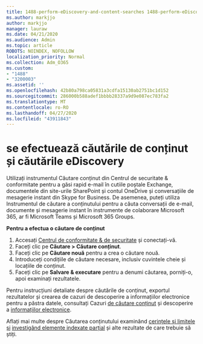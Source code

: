 ```yaml
---
title: 1488-perform-eDiscovery-and-content-searches 1488-perform-eDiscovery-and-content-căutări
ms.author: markjjo
author: markjjo
manager: lauraw
ms.date: 04/21/2020
ms.audience: Admin
ms.topic: article
ROBOTS: NOINDEX, NOFOLLOW
localization_priority: Normal
ms.collection: Adm_O365
ms.custom:
- "1488"
- "3200003"
ms.assetid: ''
ms.openlocfilehash: 42b80a798ca05831a3cdfa15130ab2751bc1d152
ms.sourcegitcommit: 286000b588adef1bbbb28337a9d9e087ec783fa2
ms.translationtype: MT
ms.contentlocale: ro-RO
ms.lasthandoff: 04/27/2020
ms.locfileid: "43911843"
---
```

# <a name="how-to-perform-content-searches-and-ediscovery-searches"></a>se efectuează căutările de conținut și căutările eDiscovery

Utilizați instrumentul Căutare conținut din Centrul de securitate & conformitate pentru a găsi rapid e-mail în cutiile poștale Exchange, documentele din site-urile SharePoint și contul OneDrive și conversațiile de mesagerie instant din Skype for Business. De asemenea, puteți utiliza Instrumentul de căutare a conținutului pentru a căuta conversații de e-mail, documente și mesagerie instant în instrumente de colaborare Microsoft 365, ar fi Microsoft Teams și Microsoft 365 Groups.

**Pentru a efectua o căutare de conținut**

1. Accesați [Centrul de conformitate & de securitate](https://protection.office.com) și conectați-vă.
2. Faceți clic pe **Căutare > Căutare conținut**.
3. Faceți clic pe **Căutare nouă** pentru a crea o căutare nouă.
4. Introduceți condițiile de căutare necesare, inclusiv cuvintele cheie și locațiile de conținut.  
5. Faceți clic pe **Salvare & executare** pentru a denumi căutarea, porniți-o, apoi examinați rezultatele.

Pentru instrucțiuni detaliate despre căutările de conținut, exportul rezultatelor și crearea de cazuri de descoperire a informațiilor electronice pentru a păstra datele, consultați Cazuri [de căutare conținut](https://docs.microsoft.com/office365/securitycompliance/content-search) și descoperire a [informațiilor electronice](https://docs.microsoft.com/office365/securitycompliance/ediscovery-cases).

Aflați mai multe despre Căutarea conținutului examinând [cerințele și limitele și](https://docs.microsoft.com/office365/securitycompliance/limits-for-content-search) [investigând elemente indexate parțial](https://docs.microsoft.com/office365/securitycompliance/investigating-partially-indexed-items-in-ediscovery) și alte rezultate de care trebuie să știți.